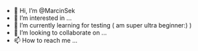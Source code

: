 - 👋 Hi, I’m @MarcinSek
- 👀 I’m interested in ...
- 🌱 I’m currently learning for testing ( am super ultra beginner:) )
- 💞️ I’m looking to collaborate on ...
- 📫 How to reach me ...

<!---
MarcinSek/MarcinSek is a ✨ special ✨ repository because its `README.md` (this file) appears on your GitHub profile.
You can click the Preview link to take a look at your changes.
--->
